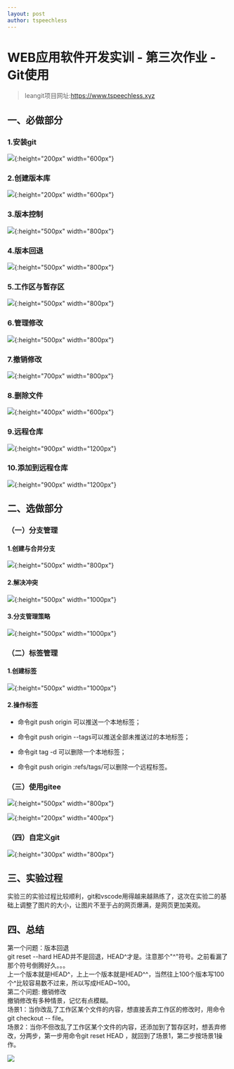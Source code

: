```yaml
---
layout: post
author: tspeechless
---
```

# WEB应用软件开发实训 - 第三次作业 - Git使用

> leangit项目网址:<https://www.tspeechless.xyz>  

## 一、必做部分

### 1.安装git

![](/assets/images/capture_20210507105911840.bmp){:height="200px" width="600px"}

### 2.创建版本库

![](/assets/images/capture_20210507111138342.bmp){:height="200px" width="600px"}

### 3.版本控制

![](/assets/images/capture_20210507111502647.bmp){:height="500px" width="800px"}

### 4.版本回退

![](/assets/images/capture_20210507112747137.bmp){:height="500px" width="800px"}

### 5.工作区与暂存区

![](/assets/images/capture_20210507113930930.bmp){:height="500px" width="800px"}

### 6.管理修改

![](/assets/images/capture_20210507114411165.bmp){:height="500px" width="800px"}

### 7.撤销修改

![](/assets/images/capture_20210507115033991.bmp){:height="700px" width="800px"}

### 8.删除文件

![](/assets/images/capture_20210507115538870.bmp){:height="400px" width="600px"}

### 9.远程仓库

![](/assets/images/capture_20210507183245207.bmp){:height="900px" width="1200px"}

### 10.添加到远程仓库

![](/assets/images/capture_20210507120909385.bmp){:height="900px" width="1200px"}

## 二、选做部分

### （一）分支管理

#### 1.创建与合并分支

![](/assets/images/capture_20210507162918213.bmp){:height="500px" width="800px"}

#### 2.解决冲突

![](/assets/images/capture_20210507163938518.bmp){:height="500px" width="1000px"}

#### 3.分支管理策略

![](/assets/images/capture_20210507164000367.bmp){:height="500px" width="1000px"}

### （二）标签管理

#### 1.创建标签

![](/assets/images/capture_20210507165459931.bmp){:height="500px" width="1000px"}

#### 2.操作标签

- 命令git push origin <tagname>可以推送一个本地标签；

- 命令git push origin --tags可以推送全部未推送过的本地标签；

- 命令git tag -d <tagname>可以删除一个本地标签；

- 命令git push origin :refs/tags/<tagname>可以删除一个远程标签。

### （三）使用gitee

![](/assets/images/capture_20210507173149514.bmp){:height="500px" width="800px"}

![](/assets/images/capture_20210507173203882.bmp){:height="200px" width="400px"}

### （四）自定义git

![](/assets/images/capture_20210507173557424.bmp){:height="300px" width="800px"}

## 三、实验过程

实验三的实验过程比较顺利，git和vscode用得越来越熟练了，这次在实验二的基础上调整了图片的大小，让图片不至于占的网页爆满，是网页更加美观。

## 四、总结

第一个问题：版本回退  
git reset --hard HEAD并不是回退，HEAD^才是。注意那个"^"符号。之前看漏了那个符号倒腾好久。。。  
上一个版本就是HEAD^，上上一个版本就是HEAD^^，当然往上100个版本写100个^比较容易数不过来，所以写成HEAD~100。  
第二个问题: 撤销修改   
撤销修改有多种情景，记忆有点模糊。  
场景1：当你改乱了工作区某个文件的内容，想直接丢弃工作区的修改时，用命令git checkout -- file。  
场景2：当你不但改乱了工作区某个文件的内容，还添加到了暂存区时，想丢弃修改，分两步，第一步用命令git reset HEAD <file>，就回到了场景1，第二步按场景1操作。  

![](/assets/images/slogen.jpg)  
